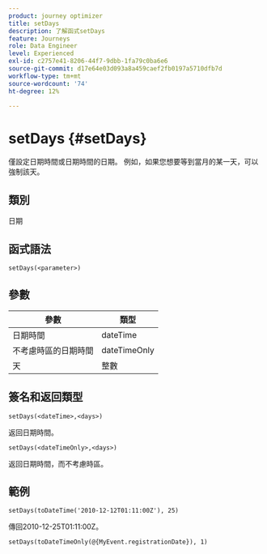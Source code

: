 ```yaml
---
product: journey optimizer
title: setDays
description: 了解函式setDays
feature: Journeys
role: Data Engineer
level: Experienced
exl-id: c2757e41-8206-44f7-9dbb-1fa79c0ba6e6
source-git-commit: d17e64e03d093a8a459caef2fb0197a5710dfb7d
workflow-type: tm+mt
source-wordcount: '74'
ht-degree: 12%

---
```


# setDays {#setDays}

僅設定日期時間或日期時間的日期。 例如，如果您想要等到當月的某一天，可以強制該天。

## 類別

日期

## 函式語法

`setDays(<parameter>)`

## 參數

| 參數 | 類型 |
|--- |--- |
| 日期時間 | dateTime |
| 不考慮時區的日期時間 | dateTimeOnly |
| 天 | 整數 |

## 簽名和返回類型

`setDays(<dateTime>,<days>)`

返回日期時間。

`setDays(<dateTimeOnly>,<days>)`

返回日期時間，而不考慮時區。

## 範例

`setDays(toDateTime('2010-12-12T01:11:00Z'), 25)`

傳回2010-12-25T01:11:00Z。

`setDays(toDateTimeOnly(@{MyEvent.registrationDate}), 1)`
